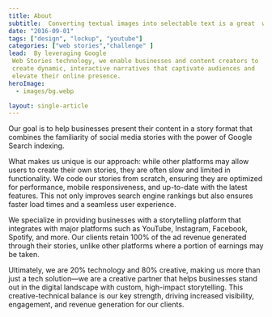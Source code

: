 ```yaml
---
title: About
subtitle:  Converting textual images into selectable text is a great  way to improve SEO.
date: "2016-09-01"
tags: ["design", "lockup", "youtube"]
categories: ["web stories","challenge" ]
lead:  By leveraging Google
 Web Stories technology, we enable businesses and content creators to
 create dynamic, interactive narratives that captivate audiences and
 elevate their online presence.
heroImage:
  - images/bg.webp

layout: single-article
---
```


 Our goal is to help businesses present their
 content in a story format that combines the familiarity of social media
 stories with the power of Google Search indexing.
<!--more-->

 
 

 What makes us unique is our approach: while other platforms may allow
 users to create their own stories, they are often slow and limited in
 functionality. We code our stories from scratch, ensuring they are
 optimized for performance, mobile responsiveness, and up-to-date with
 the latest features. This not only improves search engine rankings but
 also ensures faster load times and a seamless user experience.


 We specialize in providing businesses with a storytelling platform that
 integrates with major platforms such as YouTube, Instagram, Facebook,
 Spotify, and more. Our clients retain 100% of the ad revenue generated
 through their stories, unlike other platforms where a portion of earnings
 may be taken.

 
 Ultimately, we are 20% technology and 80% creative, making us more
 than just a tech solution—we are a creative partner that helps
 businesses stand out in the digital landscape with custom, high-impact
 storytelling. This creative-technical balance is our key strength, driving
 increased visibility, engagement, and revenue generation for our clients.
